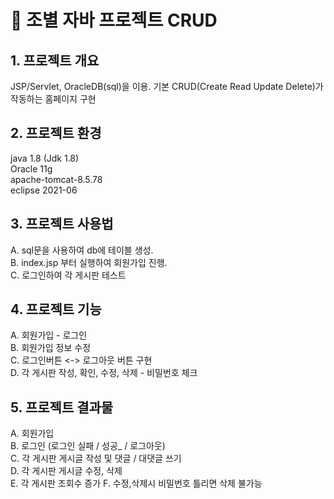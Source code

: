 # 🍊 조별 자바 프로젝트 CRUD



## 1. 프로젝트 개요
  JSP/Servlet, OracleDB(sql)을 이용. 
  기본 CRUD(Create Read Update Delete)가 작동하는 홈페이지 구현 <br>
## 2. 프로젝트 환경
  java 1.8 (Jdk 1.8)  <br> 
  Oracle 11g  <br>
  apache-tomcat-8.5.78  <br>
  eclipse 2021-06  <br>
## 3. 프로젝트 사용법
  A. sql문을 사용하여 db에 테이블 생성.  <br>
  B. index.jsp 부터 실행하여 회원가입 진행.  <br>
  C. 로그인하여 각 게시판 테스트  <br>
## 4. 프로젝트 기능
  A. 회원가입 - 로그인  <br>
  B. 회원가입 정보 수정  <br>
  C. 로그인버튼 <-> 로그아웃 버튼 구현  <br>
  D. 각 게시판 작성, 확인, 수정, 삭제 - 비밀번호 체크  <br>
## 5. 프로젝트 결과물
  A. 회원가입  <br> 
  B. 로그인 (로그인 실패 / 성공_ / 로그아웃) <br>
  C. 각 게시판 게시글 작성 및 댓글 / 대댓글 쓰기  <br>
  D. 각 게시판 게시글 수정, 삭제  <br>
  E. 각 게시판 조회수 증가 
  F. 수정,삭제시 비밀번호 틀리면 삭제 불가능 <br>
